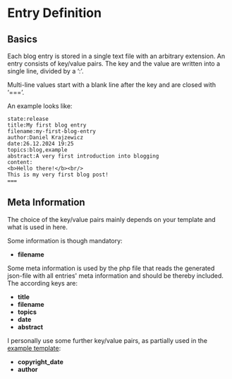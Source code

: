 # Entry Definition

## Basics

Each blog entry is stored in a single text file with an arbitrary extension. An entry consists of key/value pairs. The key and the value are written into a single line, divided by a &#8216;:&#8217;.

Multi-line values start with a blank line after the key and are closed with &#8216;===&#8217;.

An example looks like:

```
state:release
title:My first blog entry
filename:my-first-blog-entry
author:Daniel Krajzewicz
date:26.12.2024 19:25
topics:blog,example
abstract:A very first introduction into blogging
content:
<b>Hello there!</b><br/>
This is my very first blog post!
===
```

## Meta Information

The choice of the key/value pairs mainly depends on your template and what is used in here.

Some information is though mandatory:

* **filename**

Some meta information is used by the php file that reads the generated json-file with all entries&#39; meta information and should be thereby included. The according keys are:

* **title**
* **filename**
* **topics**
* **date**
* **abstract**

I personally use some further key/value pairs, as partially used in the [example template](./use_template.md):

* **copyright_date**
* **author**



